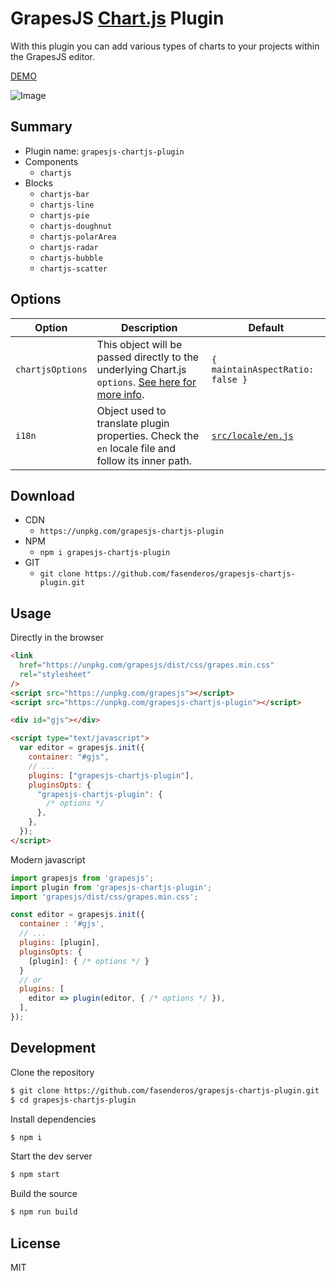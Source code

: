 # GrapesJS [Chart.js](https://www.chartjs.org/) Plugin

With this plugin you can add various types of charts to your projects within the GrapesJS editor.

[DEMO](https://codesandbox.io/p/sandbox/grapesjs-chartjs-plugin-jxy3qk)

![Image](https://github.com/user-attachments/assets/4fc965dd-0f8d-4fb8-9e1d-a41a308e9471)

## Summary

- Plugin name: `grapesjs-chartjs-plugin`
- Components
  - `chartjs`
- Blocks
  - `chartjs-bar`
  - `chartjs-line`
  - `chartjs-pie`
  - `chartjs-doughnut`
  - `chartjs-polarArea`
  - `chartjs-radar`
  - `chartjs-bubble`
  - `chartjs-scatter`

## Options

| Option           | Description                                                                                                                                             | Default                                |
| ---------------- | ------------------------------------------------------------------------------------------------------------------------------------------------------- | -------------------------------------- |
| `chartjsOptions` | This object will be passed directly to the underlying Chart.js `options`. [See here for more info](https://www.chartjs.org/docs/latest/configuration/). | `{ maintainAspectRatio: false }`       |
| `i18n`           | Object used to translate plugin properties. Check the `en` locale file and follow its inner path.                                                       | [`src/locale/en.js`](src/locale/en.js) |

## Download

- CDN
  - `https://unpkg.com/grapesjs-chartjs-plugin`
- NPM
  - `npm i grapesjs-chartjs-plugin`
- GIT
  - `git clone https://github.com/fasenderos/grapesjs-chartjs-plugin.git`

## Usage

Directly in the browser

```html
<link
  href="https://unpkg.com/grapesjs/dist/css/grapes.min.css"
  rel="stylesheet"
/>
<script src="https://unpkg.com/grapesjs"></script>
<script src="https://unpkg.com/grapesjs-chartjs-plugin"></script>

<div id="gjs"></div>

<script type="text/javascript">
  var editor = grapesjs.init({
    container: "#gjs",
    // ...
    plugins: ["grapesjs-chartjs-plugin"],
    pluginsOpts: {
      "grapesjs-chartjs-plugin": {
        /* options */
      },
    },
  });
</script>
```

Modern javascript

```js
import grapesjs from 'grapesjs';
import plugin from 'grapesjs-chartjs-plugin';
import 'grapesjs/dist/css/grapes.min.css';

const editor = grapesjs.init({
  container : '#gjs',
  // ...
  plugins: [plugin],
  pluginsOpts: {
    [plugin]: { /* options */ }
  }
  // or
  plugins: [
    editor => plugin(editor, { /* options */ }),
  ],
});
```

## Development

Clone the repository

```sh
$ git clone https://github.com/fasenderos/grapesjs-chartjs-plugin.git
$ cd grapesjs-chartjs-plugin
```

Install dependencies

```sh
$ npm i
```

Start the dev server

```sh
$ npm start
```

Build the source

```sh
$ npm run build
```

## License

MIT

